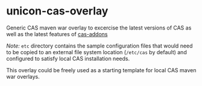unicon-cas-overlay
==================

Generic CAS maven war overlay to excercise the latest versions of CAS as well as the latest features of [cas-addons](https://github.com/Unicon/cas-addons)

*Note:* `etc` directory contains the sample configuration files that would need to be copied to an external file system location (`/etc/cas` by default) and configured to satisfy local CAS installation needs.

This overlay could be freely used as a starting template for local CAS maven war overlays.